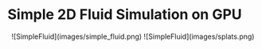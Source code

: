 # Simple 2D Fluid Simulation on GPU

<p align="center">
![SimpleFluid](images/simple_fluid.png)
![SimpleFluid](images/splats.png)
</p>
